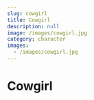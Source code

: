 ```yaml
---
slug: cowgirl
title: Cowgirl
description: null
image: /images/cowgirl.jpg
category: character
images:
  - /images/cowgirl.jpg
---
```


# Cowgirl
